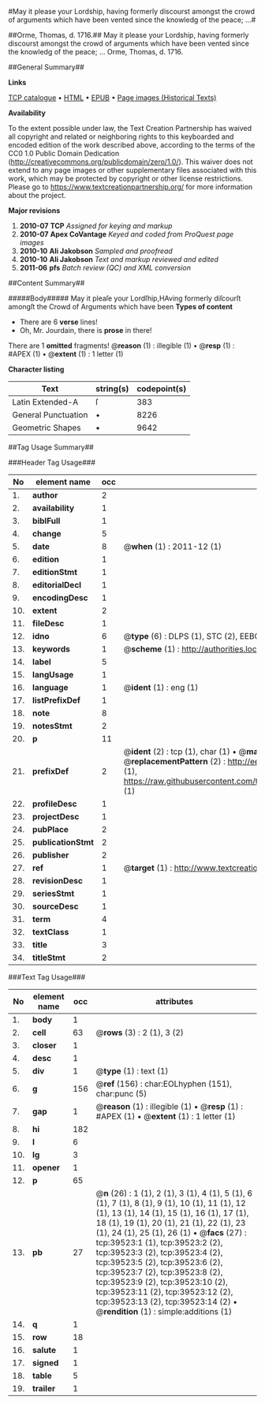 #May it please your Lordship, having formerly discourst amongst the crowd of arguments which have been vented since the knowledg of the peace; ...#

##Orme, Thomas, d. 1716.##
May it please your Lordship, having formerly discourst amongst the crowd of arguments which have been vented since the knowledg of the peace; ...
Orme, Thomas, d. 1716.

##General Summary##

**Links**

[TCP catalogue](http://www.ota.ox.ac.uk/tcp/)  • 
[HTML](http://tei.it.ox.ac.uk/tcp/Texts-HTML/free/A70/A70748.html)  • 
[EPUB](http://tei.it.ox.ac.uk/tcp/Texts-EPUB/free/A70/A70748.epub) • 
[Page images (Historical Texts)](https://historicaltexts.jisc.ac.uk/eebo-99834894e)

**Availability**

To the extent possible under law, the Text Creation Partnership has waived all copyright and related or neighboring rights to this keyboarded and encoded edition of the work described above, according to the terms of the CC0 1.0 Public Domain Dedication (http://creativecommons.org/publicdomain/zero/1.0/). This waiver does not extend to any page images or other supplementary files associated with this work, which may be protected by copyright or other license restrictions. Please go to https://www.textcreationpartnership.org/ for more information about the project.

**Major revisions**

1. __2010-07__ __TCP__ *Assigned for keying and markup*
1. __2010-07__ __Apex CoVantage__ *Keyed and coded from ProQuest page images*
1. __2010-10__ __Ali Jakobson__ *Sampled and proofread*
1. __2010-10__ __Ali Jakobson__ *Text and markup reviewed and edited*
1. __2011-06__ __pfs__ *Batch review (QC) and XML conversion*

##Content Summary##

#####Body#####
May it pleaſe your Lordſhip,HAving formerly diſcourſt amongſt the Crowd of Arguments which have been
**Types of content**

  * There are 6 **verse** lines!
  * Oh, Mr. Jourdain, there is **prose** in there!

There are 1 **omitted** fragments! 
 @__reason__ (1) : illegible (1)  •  @__resp__ (1) : #APEX (1)  •  @__extent__ (1) : 1 letter (1)

**Character listing**


|Text|string(s)|codepoint(s)|
|---|---|---|
|Latin Extended-A|ſ|383|
|General Punctuation|•|8226|
|Geometric Shapes|▪|9642|

##Tag Usage Summary##

###Header Tag Usage###

|No|element name|occ|attributes|
|---|---|---|---|
|1.|__author__|2||
|2.|__availability__|1||
|3.|__biblFull__|1||
|4.|__change__|5||
|5.|__date__|8| @__when__ (1) : 2011-12 (1)|
|6.|__edition__|1||
|7.|__editionStmt__|1||
|8.|__editorialDecl__|1||
|9.|__encodingDesc__|1||
|10.|__extent__|2||
|11.|__fileDesc__|1||
|12.|__idno__|6| @__type__ (6) : DLPS (1), STC (2), EEBO-CITATION (1), PROQUEST (1), VID (1)|
|13.|__keywords__|1| @__scheme__ (1) : http://authorities.loc.gov/ (1)|
|14.|__label__|5||
|15.|__langUsage__|1||
|16.|__language__|1| @__ident__ (1) : eng (1)|
|17.|__listPrefixDef__|1||
|18.|__note__|8||
|19.|__notesStmt__|2||
|20.|__p__|11||
|21.|__prefixDef__|2| @__ident__ (2) : tcp (1), char (1)  •  @__matchPattern__ (2) : ([0-9\-]+):([0-9IVX]+) (1), (.+) (1)  •  @__replacementPattern__ (2) : http://eebo.chadwyck.com/downloadtiff?vid=$1&page=$2 (1), https://raw.githubusercontent.com/textcreationpartnership/Texts/master/tcpchars.xml#$1 (1)|
|22.|__profileDesc__|1||
|23.|__projectDesc__|1||
|24.|__pubPlace__|2||
|25.|__publicationStmt__|2||
|26.|__publisher__|2||
|27.|__ref__|1| @__target__ (1) : http://www.textcreationpartnership.org/docs/. (1)|
|28.|__revisionDesc__|1||
|29.|__seriesStmt__|1||
|30.|__sourceDesc__|1||
|31.|__term__|4||
|32.|__textClass__|1||
|33.|__title__|3||
|34.|__titleStmt__|2||


###Text Tag Usage###

|No|element name|occ|attributes|
|---|---|---|---|
|1.|__body__|1||
|2.|__cell__|63| @__rows__ (3) : 2 (1), 3 (2)|
|3.|__closer__|1||
|4.|__desc__|1||
|5.|__div__|1| @__type__ (1) : text (1)|
|6.|__g__|156| @__ref__ (156) : char:EOLhyphen (151), char:punc (5)|
|7.|__gap__|1| @__reason__ (1) : illegible (1)  •  @__resp__ (1) : #APEX (1)  •  @__extent__ (1) : 1 letter (1)|
|8.|__hi__|182||
|9.|__l__|6||
|10.|__lg__|3||
|11.|__opener__|1||
|12.|__p__|65||
|13.|__pb__|27| @__n__ (26) : 1 (1), 2 (1), 3 (1), 4 (1), 5 (1), 6 (1), 7 (1), 8 (1), 9 (1), 10 (1), 11 (1), 12 (1), 13 (1), 14 (1), 15 (1), 16 (1), 17 (1), 18 (1), 19 (1), 20 (1), 21 (1), 22 (1), 23 (1), 24 (1), 25 (1), 26 (1)  •  @__facs__ (27) : tcp:39523:1 (1), tcp:39523:2 (2), tcp:39523:3 (2), tcp:39523:4 (2), tcp:39523:5 (2), tcp:39523:6 (2), tcp:39523:7 (2), tcp:39523:8 (2), tcp:39523:9 (2), tcp:39523:10 (2), tcp:39523:11 (2), tcp:39523:12 (2), tcp:39523:13 (2), tcp:39523:14 (2)  •  @__rendition__ (1) : simple:additions (1)|
|14.|__q__|1||
|15.|__row__|18||
|16.|__salute__|1||
|17.|__signed__|1||
|18.|__table__|5||
|19.|__trailer__|1||
